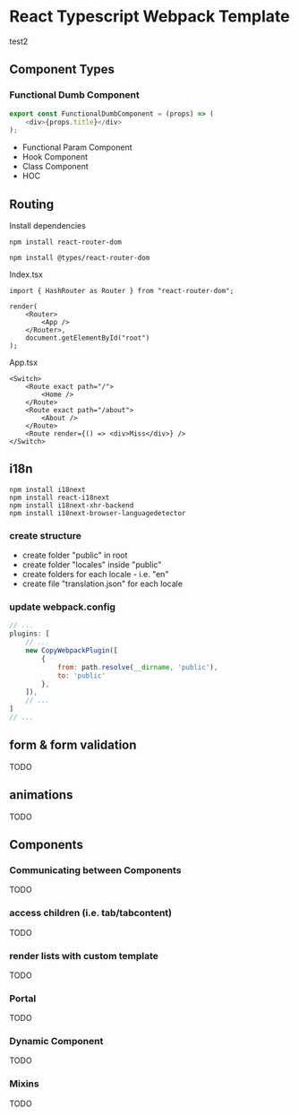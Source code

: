 # React Typescript Webpack Template
test2

## Component Types

### Functional Dumb Component
```js
export const FunctionalDumbComponent = (props) => (
	<div>{props.title}</div>
);
```

- Functional Param Component
- Hook Component
- Class Component
- HOC


## Routing

Install dependencies

`npm install react-router-dom`

`npm install @types/react-router-dom`


Index.tsx

```tsx
import { HashRouter as Router } from "react-router-dom";

render(
	<Router>
		<App />
	</Router>,
	document.getElementById("root")
);
```

App.tsx
```tsx
<Switch>
	<Route exact path="/">
		<Home />
	</Route>
	<Route exact path="/about">
		<About />
	</Route>
	<Route render={() => <div>Miss</div>} />
</Switch>
```


## i18n

```
npm install i18next
npm install react-i18next
npm install i18next-xhr-backend
npm install i18next-browser-languagedetector
```

### create structure

- create folder "public" in root
- create folder "locales" inside "public"
- create folders for each locale - i.e. "en"
- create file "translation.json" for each locale

### update webpack.config

```js
// ... 
plugins: [
	// ... 
	new CopyWebpackPlugin([
		{
			from: path.resolve(__dirname, 'public'),
			to: 'public'
		},
	]),
	// ... 
]
// ...
```


## form & form validation
TODO


## animations
TODO



## Components


### Communicating between Components
TODO


### access children (i.e. tab/tabcontent)
TODO


### render lists with custom template
TODO


### Portal
TODO


### Dynamic Component
TODO


### Mixins
TODO
